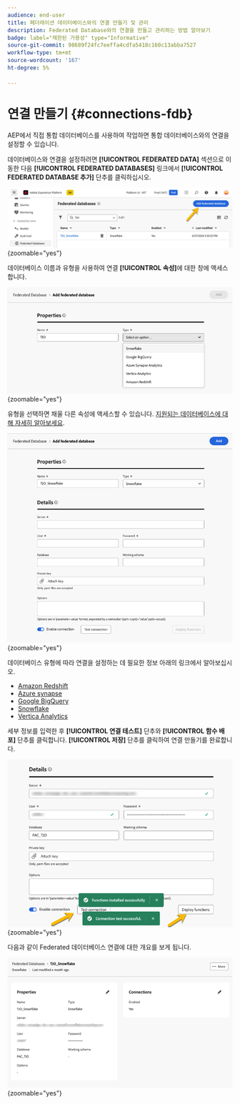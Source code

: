 ```yaml
---
audience: end-user
title: 페더레이션 데이터베이스와의 연결 만들기 및 관리
description: Federated Database와의 연결을 만들고 관리하는 방법 알아보기
badge: label="제한된 가용성" type="Informative"
source-git-commit: 98689f24fc7eeffa4cdfa5418c160c13abba7527
workflow-type: tm+mt
source-wordcount: '167'
ht-degree: 5%

---
```


# 연결 만들기 {#connections-fdb}

AEP에서 직접 통합 데이터베이스를 사용하여 작업하면 통합 데이터베이스와의 연결을 설정할 수 있습니다.

데이터베이스와 연결을 설정하려면 **[!UICONTROL FEDERATED DATA]** 섹션으로 이동한 다음 **[!UICONTROL FEDERATED DATABASES]** 링크에서 **[!UICONTROL FEDERATED DATABASE 추가]** 단추를 클릭하십시오.

![](assets/connections_list.png){zoomable="yes"}

데이터베이스 이름과 유형을 사용하여 연결 **[!UICONTROL 속성]**&#x200B;에 대한 창에 액세스합니다.

![](assets/connections_name.png){zoomable="yes"}

유형을 선택하면 채울 다른 속성에 액세스할 수 있습니다. [지원되는 데이터베이스에 대해 자세히 알아보세요](federated-db.md).

![](assets/connections_details.png){zoomable="yes"}

데이터베이스 유형에 따라 연결을 설정하는 데 필요한 정보 아래의 링크에서 알아보십시오.
* [Amazon Redshift](federated-db.md#amazon-redshift)
* [Azure synapse](federated-db.md#azure-synapse-redshift)
* [Google BigQuery](federated-db.md#google-big-query)
* [Snowflake](federated-db.md#snowflake)
* [Vertica Analytics](federated-db.md#vertica-analytics)

세부 정보를 입력한 후 **[!UICONTROL 연결 테스트]** 단추와 **[!UICONTROL 함수 배포]** 단추를 클릭합니다.
**[!UICONTROL 저장]** 단추를 클릭하여 연결 만들기를 완료합니다.

![](assets/connections_testdeploy.png){zoomable="yes"}

다음과 같이 Federated 데이터베이스 연결에 대한 개요를 보게 됩니다.

![](assets/connections_overview.png){zoomable="yes"}